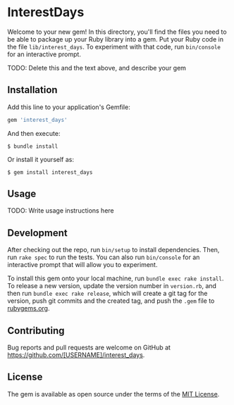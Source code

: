 # InterestDays

Welcome to your new gem! In this directory, you'll find the files you need to be able to package up your Ruby library into a gem. Put your Ruby code in the file `lib/interest_days`. To experiment with that code, run `bin/console` for an interactive prompt.

TODO: Delete this and the text above, and describe your gem

## Installation

Add this line to your application's Gemfile:

```ruby
gem 'interest_days'
```

And then execute:

    $ bundle install

Or install it yourself as:

    $ gem install interest_days

## Usage

TODO: Write usage instructions here

## Development

After checking out the repo, run `bin/setup` to install dependencies. Then, run `rake spec` to run the tests. You can also run `bin/console` for an interactive prompt that will allow you to experiment.

To install this gem onto your local machine, run `bundle exec rake install`. To release a new version, update the version number in `version.rb`, and then run `bundle exec rake release`, which will create a git tag for the version, push git commits and the created tag, and push the `.gem` file to [rubygems.org](https://rubygems.org).

## Contributing

Bug reports and pull requests are welcome on GitHub at https://github.com/[USERNAME]/interest_days.

## License

The gem is available as open source under the terms of the [MIT License](https://opensource.org/licenses/MIT).
